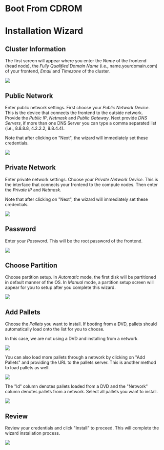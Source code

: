 # Boot From CDROM

# Installation Wizard

## Cluster Information

The first screen will appear where you enter the _Name_ of the frontend (head node), the _Fully Qualified Domain Name_ (i.e., name.yourdomain.com) of your frontend, _Email_ and _Timezone_ of the cluster.

![](images/stacki_config_step_1b.png)

## Public Network

Enter public network settings. First choose your _Public Network Device_.
This is the device that connects the frontend to the outside network.
Provide the _Public IP_, _Netmask_ and _Public Gateway_.
Next provide _DNS Servers_, if more than one DNS Server you can type a comma separated list (i.e., 8.8.8.8, 4.2.2.2, 8.8.4.4).

Note that after clicking on "Next", the wizard will immediately set these credentials.

![](images/stacki_config_step_2b.png)

## Private Network

Enter private network settings. Choose your _Private Network Device_.
This is the interface that connects your frontend to the compute
nodes.
Then enter the _Private IP_ and _Netmask_.

Note that after clicking on "Next", the wizard will immediately set these credentials.

![](images/stacki_config_step_3b.png)

## Password

Enter your _Password_.
This will be the root password of the frontend.

![](images/stacki_config_step_4.png)

## Choose Partition

Choose partition setup.
In _Automatic_ mode, the first disk will be partitioned in default
manner of the OS.
In _Manual_ mode, a partition setup screen will appear for you to setup after you complete this wizard.

![](images/stacki_config_step_5.png)

## Add Pallets

Choose the _Pallets_ you want to install.
If booting from a DVD, pallets should automatically load onto the list for you to choose.

In this case, we are not using a DVD and installing from a network.

![](images/stacki_config_step_6a.png)

You can also load more pallets through a network by clicking on "Add Pallets" and providing the URL to the pallets server.
This is another method to load pallets as well.

![](images/stacki_config_step_6c.png)

The "Id" column denotes pallets loaded from a DVD and the "Network" column denotes pallets from a network.
Select all pallets you want to install.

![](images/stacki_config_step_6e.png)

## Review

Review your credentials and click "Install" to proceed.  This will complete the wizard installation process.

![](images/stacki_config_step_7.png)

